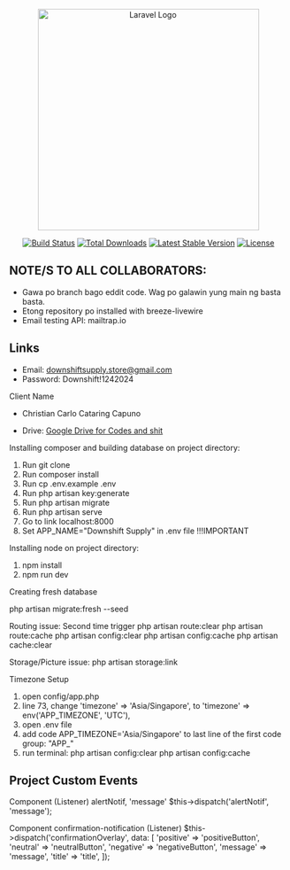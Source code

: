 <p align="center"><a href="https://laravel.com" target="_blank"><img src="https://raw.githubusercontent.com/laravel/art/master/logo-lockup/5%20SVG/2%20CMYK/1%20Full%20Color/laravel-logolockup-cmyk-red.svg" width="400" alt="Laravel Logo"></a></p>

<p align="center">
<a href="https://github.com/laravel/framework/actions"><img src="https://github.com/laravel/framework/workflows/tests/badge.svg" alt="Build Status"></a>
<a href="https://packagist.org/packages/laravel/framework"><img src="https://img.shields.io/packagist/dt/laravel/framework" alt="Total Downloads"></a>
<a href="https://packagist.org/packages/laravel/framework"><img src="https://img.shields.io/packagist/v/laravel/framework" alt="Latest Stable Version"></a>
<a href="https://packagist.org/packages/laravel/framework"><img src="https://img.shields.io/packagist/l/laravel/framework" alt="License"></a>
</p>

## NOTE/S TO ALL COLLABORATORS: 
- Gawa po branch bago eddit code. Wag po galawin yung main ng basta basta.
- Etong repository po installed with breeze-livewire
- Email testing API: mailtrap.io

## Links
- Email: downshiftsupply.store@gmail.com
- Password: Downshift!1242024

Client Name
- Christian Carlo Cataring Capuno

- Drive: [Google Drive for Codes and shit](https://drive.google.com/drive/folders/17CFFhPzVXMjAkvNUn-krRIs5I3kboyS4?usp=sharing)

Installing composer and building database on project directory:

1. Run git clone <my-cool-project>
2. Run composer install
3. Run cp .env.example .env
4. Run php artisan key:generate
5. Run php artisan migrate
6. Run php artisan serve
7. Go to link localhost:8000
8. Set APP_NAME="Downshift Supply" in .env file  !!!IMPORTANT

Installing node on project directory:

1. npm install
2. npm run dev

Creating fresh database

php artisan migrate:fresh --seed

Routing issue: Second time trigger
php artisan route:clear
php artisan route:cache
php artisan config:clear
php artisan config:cache
php artisan cache:clear

Storage/Picture issue:
php artisan storage:link

Timezone Setup
1. open config/app.php
2. line 73, change
    'timezone' => 'Asia/Singapore',
    to
    'timezone' => env('APP_TIMEZONE', 'UTC'),
3. open .env file
4. add code
    APP_TIMEZONE='Asia/Singapore'
    to last line of the first code group: "APP_"
5. run terminal:
    php artisan config:clear
    php artisan config:cache

## Project Custom Events
Component (Listener) alertNotif, 'message'
    $this->dispatch('alertNotif', 'message');

Component confirmation-notification (Listener)
    $this->dispatch('confirmationOverlay', data: [
                'positive' => 'positiveButton',
                'neutral' => 'neutralButton',
                'negative' => 'negativeButton',
                'message' => 'message',
                'title' => 'title',
            ]);

